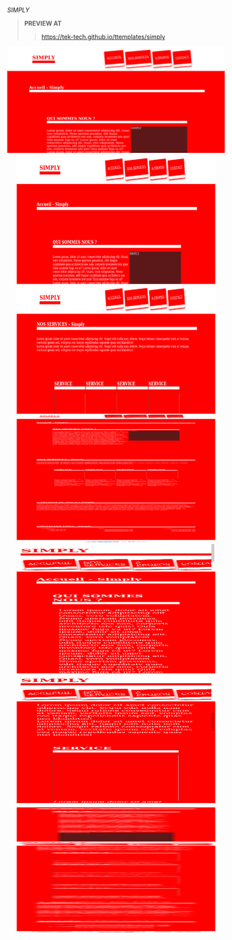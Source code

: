 *SIMPLY*

>**PREVIEW AT**
>><a href='https://tek-tech.github.io/ttemplates/simply'>https://tek-tech.github.io/ttemplates/simply</a>
<div>
   <img src='simply.png'/>
</div>
<div style='display:flex;flex-wrap:wrap;flex-direction:row;justify-content:center;text-align:center;'>
       <img src='simply.png' style='width:460px;height:300px;'/>
       <img src='simply2.png'  style='width:460px;height:300px;'/>
       <img src='simplyfull.png' style='width:460px;height:300px;'/>
       <img src='simplymob.png' style='width:460px;height:300px;'/>
       <img src='simplymob2.png' style='width:460px;height:300px;'/>
       <img src='simplymobfull.png' style='width:460px;height:300px;'/>
</div>

